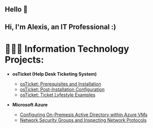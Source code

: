 ## Hello 👋 

## Hi, I'm Alexis, an IT Professional :) 

# 👩🏽‍💻 Information Technology Projects:

* **osTicket (Help Desk Ticketing System)**
  * [osTicket: Prerequisites and Installation](https://github.com/alexisali95/osticket.prereqs)
  * [osTicket: Post-Installation Configuration](https://github.com/alexisali95/osticket.postconfig)
  * [osTicket: Ticket Lyfestyle Examples](https://github.com/alexisali95/osticket.lifecycle)
 
* **Microsoft Azure**
  * [Configuring On-Premesis Active Directory within Azure VMs](https://github.com/alexisali95/azure.on-premesis)
  * [Network Security Groups and Inspecting Network Protocols](https://github.com/alexisali95/network.protocols)

